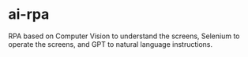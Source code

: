 # ai-rpa

RPA based on Computer Vision to understand the screens, Selenium to operate the screens, and GPT to natural language instructions.

